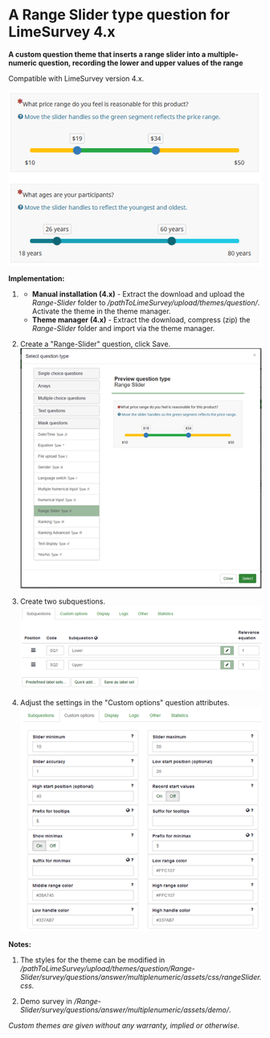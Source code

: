 # A Range Slider type question for LimeSurvey 4.x
**A custom question theme that inserts a range slider into a multiple-numeric question, recording the lower and upper values of the range**

Compatible with LimeSurvey version 4.x.

![Image Range Slider 1](/Range-Slider/survey/questions/answer/multiplenumeric/assets/images/rs_1.png)

**Implementation:**

1) - **Manual installation (4.x)** - Extract the download and upload the *Range-Slider* folder to */pathToLimeSurvey/upload/themes/question/*. Activate the theme in the theme manager.
    - **Theme manager (4.x)** - Extract the download, compress (zip) the *Range-Slider* folder and import via the theme manager.

2) Create a "Range-Slider" question, click Save.  
![Image Range Slider 2](/Range-Slider/survey/questions/answer/multiplenumeric/assets/images/rs_2.png)

3) Create two subquestions.  
![Image Range Slider 4](/Range-Slider/survey/questions/answer/multiplenumeric/assets/images/rs_4.png)

4) Adjust the settings in the "Custom options" question attributes.   
![Image Range Slider 3](/Range-Slider/survey/questions/answer/multiplenumeric/assets/images/rs_3.png)

**Notes:**

1) The styles for the theme can be modified in */pathToLimeSurvey/upload/themes/question/Range-Slider/survey/questions/answer/multiplenumeric/assets/css/rangeSlider.css*.

2) Demo survey in */Range-Slider/survey/questions/answer/multiplenumeric/assets/demo/*.
    
    
*Custom themes are given without any warranty, implied or otherwise.*

